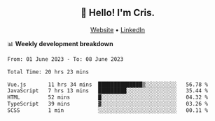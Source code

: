 
<h2 align="center">👋 Hello! I'm Cris.</h2>
<p align="center">
  <a href="https://www.criscunas.dev">Website</a> •
  <a href="https://www.linkedin.com/in/cristophercunas/">LinkedIn</a> 
</p>


📊 **Weekly development breakdown**
<!--START_SECTION:waka-->

```txt
From: 01 June 2023 - To: 08 June 2023

Total Time: 20 hrs 23 mins

Vue.js       11 hrs 34 mins  ██████████████▒░░░░░░░░░░   56.78 %
JavaScript   7 hrs 13 mins   █████████░░░░░░░░░░░░░░░░   35.44 %
HTML         52 mins         █░░░░░░░░░░░░░░░░░░░░░░░░   04.32 %
TypeScript   39 mins         ▓░░░░░░░░░░░░░░░░░░░░░░░░   03.26 %
SCSS         1 min           ░░░░░░░░░░░░░░░░░░░░░░░░░   00.11 %
```

<!--END_SECTION:waka-->
